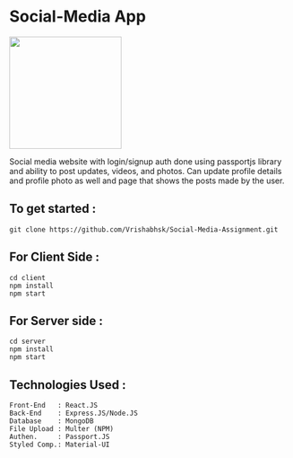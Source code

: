 # Social-Media App
<img src="https://github.com/Vrishabhsk/Social-Media-Assignment/blob/main/client/public/imgs/favicon.svg" width="200" height="200">

Social media website with login/signup auth done using passportjs library and ability to post updates, videos, and photos. Can update profile details and profile photo as well and page that shows the posts made by the user.
## To get started :
```
git clone https://github.com/Vrishabhsk/Social-Media-Assignment.git
```
## For Client Side :
``` 
cd client
npm install
npm start
```
## For Server side :
```
cd server
npm install
npm start
```
## Technologies Used :
```
Front-End   : React.JS
Back-End    : Express.JS/Node.JS
Database    : MongoDB
File Upload : Multer (NPM)
Authen.     : Passport.JS
Styled Comp.: Material-UI
```
